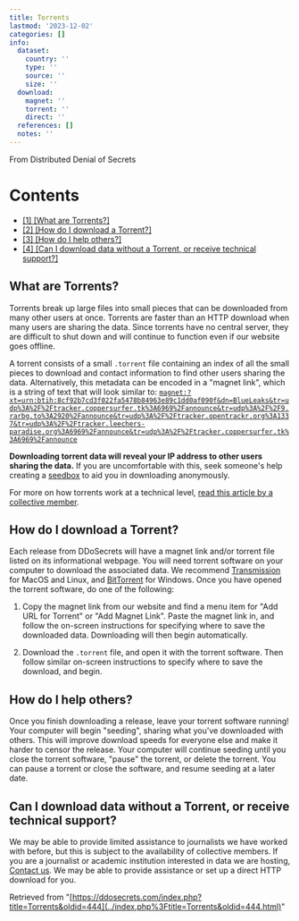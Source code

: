 ```yaml
---
title: Torrents
lastmod: '2023-12-02'
categories: []
info:
  dataset:
    country: ''
    type: ''
    source: ''
    size: ''
  download:
    magnet: ''
    torrent: ''
    direct: ''
  references: []
  notes: ''
---
```




From Distributed Denial of Secrets

# Contents

- [[1] [What are
Torrents?]](Torrents.html#What_are_Torrents?)
- [[2] [How do I download a
Torrent?]](Torrents.html#How_do_I_download_a_Torrent?)
- [[3] [How do I help
others?]](Torrents.html#How_do_I_help_others?)
- [[4] [Can I download data without a Torrent, or receive
technical
support?]](Torrents.html#Can_I_download_data_without_a_Torrent,_or_receive_technical_support?)

## What are Torrents?

Torrents break up large files into small pieces that can be downloaded
from many other users at once. Torrents are faster than an HTTP download
when many users are sharing the data. Since torrents have no central
server, they are difficult to shut down and will continue to function
even if our website goes offline.

A torrent consists of a small `.torrent` file containing an index of all
the small pieces to download and contact information to find other users
sharing the data. Alternatively, this metadata can be encoded in a
"magnet link", which is a string of text that will look similar to:
[`magnet:?xt=urn:btih:8cf92b7cd3f022fa5478b84963e89c1dd0af090f&dn=BlueLeaks&tr=udp%3A%2F%2Ftracker.coppersurfer.tk%3A6969%2Fannounce&tr=udp%3A%2F%2F9.rarbg.to%3A2920%2Fannounce&tr=udp%3A%2F%2Ftracker.opentrackr.org%3A1337&tr=udp%3A%2F%2Ftracker.leechers-paradise.org%3A6969%2Fannounce&tr=udp%3A%2F%2Ftracker.coppersurfer.tk%3A6969%2Fannounce`](magnet:?xt=urn:btih:8cf92b7cd3f022fa5478b84963e89c1dd0af090f&dn=BlueLeaks&tr=udp%3A%2F%2Ftracker.coppersurfer.tk%3A6969%2Fannounce&tr=udp%3A%2F%2F9.rarbg.to%3A2920%2Fannounce&tr=udp%3A%2F%2Ftracker.opentrackr.org%3A1337&tr=udp%3A%2F%2Ftracker.leechers-paradise.org%3A6969%2Fannounce&tr=udp%3A%2F%2Ftracker.coppersurfer.tk%3A6969%2Fannounce)

**Downloading torrent data will reveal your IP address to other users
sharing the data.** If you are uncomfortable with this, seek someone's
help creating a
[seedbox](https://en.wikipedia.org/wiki/Seedbox) to aid you in downloading anonymously.

For more on how torrents work at a technical level, [read this article
by a collective
member](https://backdrifting.net/post/037_torrents).

## How do I download a Torrent?

Each release from DDoSecrets will have a magnet link and/or torrent file
listed on its informational webpage. You will need torrent software on
your computer to download the associated data. We recommend
[Transmission](https://transmissionbt.com/) for MacOS and Linux, and
[BitTorrent](https://www.bittorrent.com/products/win/bittorrent-classic-free/) for Windows. Once you have opened the torrent
software, do one of the following:

1. Copy the magnet link from our website and find a menu item for "Add
URL for Torrent" or "Add Magnet Link". Paste the magnet link in, and
follow the on-screen instructions for specifying where to save the
downloaded data. Downloading will then begin automatically.

2. Download the `.torrent` file, and open it with the torrent software.
Then follow similar on-screen instructions to specify where to save the
download, and begin.

## How do I help others?

Once you finish downloading a release, leave your torrent software
running! Your computer will begin "seeding", sharing what you've
downloaded with others. This will improve download speeds for everyone
else and make it harder to censor the release. Your computer will
continue seeding until you close the torrent software, "pause" the
torrent, or delete the torrent. You can pause a torrent or close the
software, and resume seeding at a later date.

## Can I download data without a Torrent, or receive technical support?

We may be able to provide limited assistance to journalists we have
worked with before, but this is subject to the availability of
collective members. If you are a journalist or academic institution
interested in data we are hosting, [Contact us](Contact.html "Contact").
We may be able to provide assistance or set up a direct HTTP download
for you.

Retrieved from
"[https://ddosecrets.com/index.php?title=Torrents&oldid=444](../index.php%3Ftitle=Torrents&oldid=444.html)"

